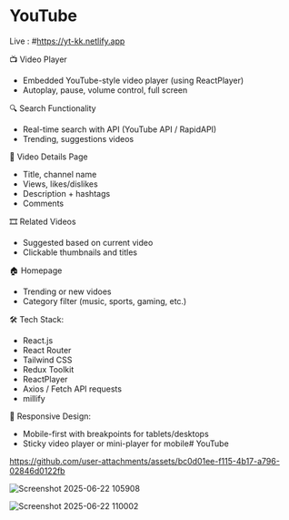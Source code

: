 ﻿# YouTube

Live : #https://yt-kk.netlify.app

📺 Video Player
* Embedded YouTube-style video player (using ReactPlayer)
* Autoplay, pause, volume control, full screen

🔍 Search Functionality
* Real-time search with API (YouTube API / RapidAPI)
* Trending, suggestions videos

🧾 Video Details Page
* Title, channel name
* Views, likes/dislikes
* Description + hashtags
* Comments

🎞️ Related Videos
* Suggested based on current video
* Clickable thumbnails and titles

🏠 Homepage
* Trending or new vidoes
* Category filter (music, sports, gaming, etc.)

🛠️ Tech Stack:
* React.js 
* React Router
* Tailwind CSS 
* Redux Toolkit 
* ReactPlayer 
* Axios / Fetch API requests
* millify

📱 Responsive Design:
* Mobile-first with breakpoints for tablets/desktops
* Sticky video player or mini-player for mobile# YouTube

https://github.com/user-attachments/assets/bc0d01ee-f115-4b17-a796-02846d0122fb

![Screenshot 2025-06-22 105908](https://github.com/user-attachments/assets/0f63d683-6fa4-436d-9967-8d2819abd02b)

![Screenshot 2025-06-22 110002](https://github.com/user-attachments/assets/007c0997-d9ac-418d-9fdb-665f360f865a)
